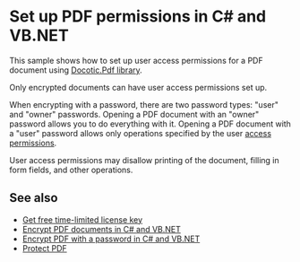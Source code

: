 # Set up PDF permissions in C# and VB.NET

This sample shows how to set up user access permissions for a PDF document using [Docotic.Pdf library](https://bitmiracle.com/pdf-library/).

Only encrypted documents can have user access permissions set up.

When encrypting with a password, there are two password types: "user" and "owner" passwords. Opening a PDF document with an "owner" password allows you to do everything with it. Opening a PDF document with a "user" password allows only operations specified by the user [access permissions](https://bitmiracle.com/pdf-library/api/pdfpermissions).

User access permissions may disallow printing of the document, filling in form fields, and other operations.

## See also
* [Get free time-limited license key](https://bitmiracle.com/pdf-library/download)
* [Encrypt PDF documents in C# and VB.NET](https://bitmiracle.com/pdf-library/passwords/encrypt)
* [Encrypt PDF with a password in C# and VB.NET](/Samples/Security/SetPassword)
* [Protect PDF](https://bitmiracle.com/pdf-library/edit/#protect)